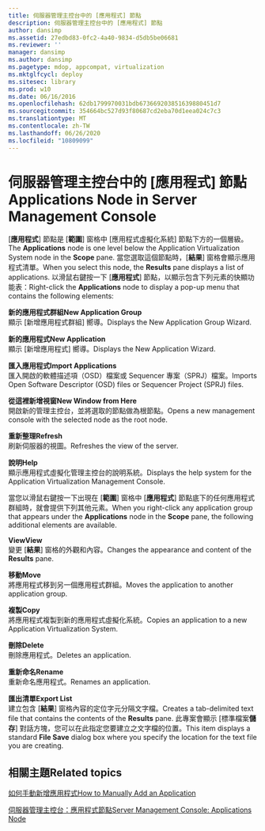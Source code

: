 ```yaml
---
title: 伺服器管理主控台中的 [應用程式] 節點
description: 伺服器管理主控台中的 [應用程式] 節點
author: dansimp
ms.assetid: 27edbd83-0fc2-4a40-9834-d5db5be06681
ms.reviewer: ''
manager: dansimp
ms.author: dansimp
ms.pagetype: mdop, appcompat, virtualization
ms.mktglfcycl: deploy
ms.sitesec: library
ms.prod: w10
ms.date: 06/16/2016
ms.openlocfilehash: 62db1799970031bdb673669203851639880451d7
ms.sourcegitcommit: 354664bc527d93f80687cd2eba70d1eea024c7c3
ms.translationtype: MT
ms.contentlocale: zh-TW
ms.lasthandoff: 06/26/2020
ms.locfileid: "10809099"
---
```

# <span data-ttu-id="90a9c-103">伺服器管理主控台中的 [應用程式] 節點</span><span class="sxs-lookup"><span data-stu-id="90a9c-103">Applications Node in Server Management Console</span></span>


<span data-ttu-id="90a9c-104">[**應用程式**] 節點是 [**範圍**] 窗格中 [應用程式虛擬化系統] 節點下方的一個層級。</span><span class="sxs-lookup"><span data-stu-id="90a9c-104">The **Applications** node is one level below the Application Virtualization System node in the **Scope** pane.</span></span> <span data-ttu-id="90a9c-105">當您選取這個節點時，[**結果**] 窗格會顯示應用程式清單。</span><span class="sxs-lookup"><span data-stu-id="90a9c-105">When you select this node, the **Results** pane displays a list of applications.</span></span> <span data-ttu-id="90a9c-106">以滑鼠右鍵按一下 [**應用程式**] 節點，以顯示包含下列元素的快顯功能表：</span><span class="sxs-lookup"><span data-stu-id="90a9c-106">Right-click the **Applications** node to display a pop-up menu that contains the following elements:</span></span>

<a href="" id="new-application-group"></a>**<span data-ttu-id="90a9c-107">新的應用程式群組</span><span class="sxs-lookup"><span data-stu-id="90a9c-107">New Application Group</span></span>**  
<span data-ttu-id="90a9c-108">顯示 [新增應用程式群組] 嚮導。</span><span class="sxs-lookup"><span data-stu-id="90a9c-108">Displays the New Application Group Wizard.</span></span>

<a href="" id="new-application"></a>**<span data-ttu-id="90a9c-109">新的應用程式</span><span class="sxs-lookup"><span data-stu-id="90a9c-109">New Application</span></span>**  
<span data-ttu-id="90a9c-110">顯示 [新增應用程式] 嚮導。</span><span class="sxs-lookup"><span data-stu-id="90a9c-110">Displays the New Application Wizard.</span></span>

<a href="" id="import-applications"></a>**<span data-ttu-id="90a9c-111">匯入應用程式</span><span class="sxs-lookup"><span data-stu-id="90a9c-111">Import Applications</span></span>**  
<span data-ttu-id="90a9c-112">匯入開啟的軟體描述項（OSD）檔案或 Sequencer 專案（SPRJ）檔案。</span><span class="sxs-lookup"><span data-stu-id="90a9c-112">Imports Open Software Descriptor (OSD) files or Sequencer Project (SPRJ) files.</span></span>

<a href="" id="new-window-from-here"></a>**<span data-ttu-id="90a9c-113">從這裡新增視窗</span><span class="sxs-lookup"><span data-stu-id="90a9c-113">New Window from Here</span></span>**  
<span data-ttu-id="90a9c-114">開啟新的管理主控台，並將選取的節點做為根節點。</span><span class="sxs-lookup"><span data-stu-id="90a9c-114">Opens a new management console with the selected node as the root node.</span></span>

<a href="" id="refresh"></a>**<span data-ttu-id="90a9c-115">重新整理</span><span class="sxs-lookup"><span data-stu-id="90a9c-115">Refresh</span></span>**  
<span data-ttu-id="90a9c-116">刷新伺服器的視圖。</span><span class="sxs-lookup"><span data-stu-id="90a9c-116">Refreshes the view of the server.</span></span>

<a href="" id="help"></a>**<span data-ttu-id="90a9c-117">說明</span><span class="sxs-lookup"><span data-stu-id="90a9c-117">Help</span></span>**  
<span data-ttu-id="90a9c-118">顯示應用程式虛擬化管理主控台的說明系統。</span><span class="sxs-lookup"><span data-stu-id="90a9c-118">Displays the help system for the Application Virtualization Management Console.</span></span>

<span data-ttu-id="90a9c-119">當您以滑鼠右鍵按一下出現在 [**範圍**] 窗格中 [**應用程式**] 節點底下的任何應用程式群組時，就會提供下列其他元素。</span><span class="sxs-lookup"><span data-stu-id="90a9c-119">When you right-click any application group that appears under the **Applications** node in the **Scope** pane, the following additional elements are available.</span></span>

<a href="" id="view"></a>**<span data-ttu-id="90a9c-120">View</span><span class="sxs-lookup"><span data-stu-id="90a9c-120">View</span></span>**  
<span data-ttu-id="90a9c-121">變更 [**結果**] 窗格的外觀和內容。</span><span class="sxs-lookup"><span data-stu-id="90a9c-121">Changes the appearance and content of the **Results** pane.</span></span>

<a href="" id="move"></a>**<span data-ttu-id="90a9c-122">移動</span><span class="sxs-lookup"><span data-stu-id="90a9c-122">Move</span></span>**  
<span data-ttu-id="90a9c-123">將應用程式移到另一個應用程式群組。</span><span class="sxs-lookup"><span data-stu-id="90a9c-123">Moves the application to another application group.</span></span>

<a href="" id="copy"></a>**<span data-ttu-id="90a9c-124">複製</span><span class="sxs-lookup"><span data-stu-id="90a9c-124">Copy</span></span>**  
<span data-ttu-id="90a9c-125">將應用程式複製到新的應用程式虛擬化系統。</span><span class="sxs-lookup"><span data-stu-id="90a9c-125">Copies an application to a new Application Virtualization System.</span></span>

<a href="" id="delete"></a>**<span data-ttu-id="90a9c-126">刪除</span><span class="sxs-lookup"><span data-stu-id="90a9c-126">Delete</span></span>**  
<span data-ttu-id="90a9c-127">刪除應用程式。</span><span class="sxs-lookup"><span data-stu-id="90a9c-127">Deletes an application.</span></span>

<a href="" id="rename"></a>**<span data-ttu-id="90a9c-128">重新命名</span><span class="sxs-lookup"><span data-stu-id="90a9c-128">Rename</span></span>**  
<span data-ttu-id="90a9c-129">重新命名應用程式。</span><span class="sxs-lookup"><span data-stu-id="90a9c-129">Renames an application.</span></span>

<a href="" id="export-list"></a>**<span data-ttu-id="90a9c-130">匯出清單</span><span class="sxs-lookup"><span data-stu-id="90a9c-130">Export List</span></span>**  
<span data-ttu-id="90a9c-131">建立包含 [**結果**] 窗格內容的定位字元分隔文字檔。</span><span class="sxs-lookup"><span data-stu-id="90a9c-131">Creates a tab-delimited text file that contains the contents of the **Results** pane.</span></span> <span data-ttu-id="90a9c-132">此專案會顯示 [標準檔案**儲存**] 對話方塊，您可以在此指定您要建立之文字檔的位置。</span><span class="sxs-lookup"><span data-stu-id="90a9c-132">This item displays a standard **File Save** dialog box where you specify the location for the text file you are creating.</span></span>

## <span data-ttu-id="90a9c-133">相關主題</span><span class="sxs-lookup"><span data-stu-id="90a9c-133">Related topics</span></span>


[<span data-ttu-id="90a9c-134">如何手動新增應用程式</span><span class="sxs-lookup"><span data-stu-id="90a9c-134">How to Manually Add an Application</span></span>](how-to-manually-add-an-application.md)

[<span data-ttu-id="90a9c-135">伺服器管理主控台：應用程式節點</span><span class="sxs-lookup"><span data-stu-id="90a9c-135">Server Management Console: Applications Node</span></span>](server-management-console-applications-node.md)

 

 






